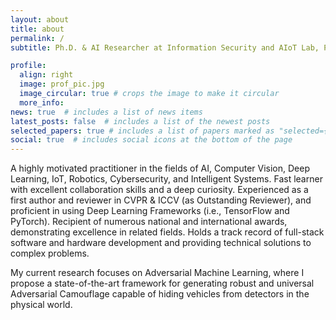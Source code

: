```yaml
---
layout: about
title: about
permalink: /
subtitle: Ph.D. & AI Researcher at Information Security and AIoT Lab, Pusan National University

profile:
  align: right
  image: prof_pic.jpg
  image_circular: true # crops the image to make it circular
  more_info: 
news: true  # includes a list of news items
latest_posts: false  # includes a list of the newest posts
selected_papers: true # includes a list of papers marked as "selected={true}"
social: true  # includes social icons at the bottom of the page
---
```


A highly motivated practitioner in the fields of AI, Computer Vision, Deep Learning, IoT, Robotics, Cybersecurity, and Intelligent Systems. Fast learner with excellent collaboration skills and a deep curiosity. Experienced as a first author and reviewer in CVPR & ICCV (as Outstanding Reviewer), and proficient in using Deep Learning Frameworks (i.e., TensorFlow and PyTorch). Recipient of numerous national and international awards, demonstrating excellence in related fields. Holds a track record of full-stack software and hardware development and providing technical solutions to complex problems.

My current research focuses on Adversarial Machine Learning, where I propose a state-of-the-art framework for generating robust and universal Adversarial Camouflage capable of hiding vehicles from detectors in the physical world.

<!-- Write your biography here. Tell the world about yourself. Link to your favorite [subreddit](http://reddit.com). You can put a picture in, too. The code is already in, just name your picture `prof_pic.jpg` and put it in the `img/` folder.

Put your address / P.O. box / other info right below your picture. You can also disable any of these elements by editing `profile` property of the YAML header of your `_pages/about.md`. Edit `_bibliography/papers.bib` and Jekyll will render your [publications page](/al-folio/publications/) automatically.

Link to your social media connections, too. This theme is set up to use [Font Awesome icons](http://fortawesome.github.io/Font-Awesome/) and [Academicons](https://jpswalsh.github.io/academicons/), like the ones below. Add your Facebook, Twitter, LinkedIn, Google Scholar, or just disable all of them. -->